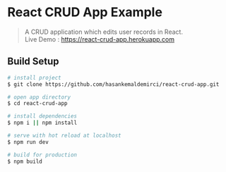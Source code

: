 # React CRUD App Example

> A CRUD application which edits user records in React.  
Live Demo : https://react-crud-app.herokuapp.com

## Build Setup

```bash
# install project
$ git clone https://github.com/hasankemaldemirci/react-crud-app.git

# open app directory
$ cd react-crud-app

# install dependencies
$ npm i || npm install

# serve with hot reload at localhost
$ npm run dev

# build for production
$ npm build
```
